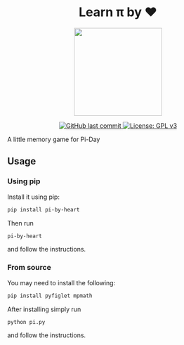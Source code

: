 
<h1 align="center">Learn π by ♥</h1>
<div align="center" id="logo">
    <img src="./assets/pi.jpeg" width="200", height="200">
</div>

<p align="center">
    <a href="https://github.com/menisadi/pi-game/pulse">
      <img alt="GitHub last commit" src="https://img.shields.io/github/last-commit/menisadi/pi-game">
    </a>
    <a href="https://www.gnu.org/licenses/gpl-3.0">
        <img alt="License: GPL v3" src="https://img.shields.io/badge/License-GPLv3-blue.svg">
    </a>
</p>

A little memory game for Pi-Day

## Usage
### Using pip
Install it using pip:
```bash
pip install pi-by-heart
```
Then run
```bash
pi-by-heart
```
and follow the instructions.

### From source
You may need to install the following:
```bash
pip install pyfiglet mpmath
```
After installing simply run
```bash
python pi.py
```
and follow the instructions.

